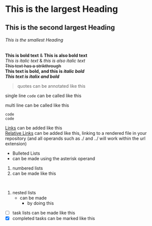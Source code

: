 # This is the largest Heading
## This is the second largest Heading
###### This is the smallest Heading
**This is bold text** & __This is also bold text__
<br />*This is italic text* & _this is also italic text_
<br />~~This text has a strikthrough~~
<br />**This text is bold, and this is _italic bold_**
<br />***This text is italix and bold***
> quotes can be annotated like this

single line `code` can be called like this

multi line can be called like this
```
code
code
```

[Links](https://docs.github.com/en/github/writing-on-github/basic-writing-and-formatting-syntax) can be added like this
<br />
[Relative Links](folder/filename.extension) can be added like this, linking to a rendered file in your repository (and all operands
such as ./ and ../ will work within the url extension)

* Bulleted Lists
* can be made using the asterisk operand

1. numbered lists
2. can be made like this

<br />

1. nested lists
   - can be made
     - by doing this

- [ ] task lists can be made like this
- [x] completed tasks can be marked like this
